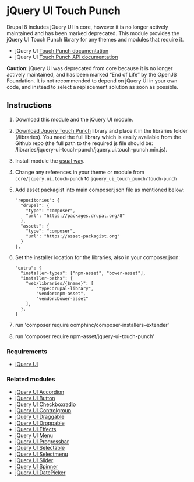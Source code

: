 # jQuery UI Touch Punch

Drupal 8 includes jQuery UI in core, however it is no longer actively
maintained and has been marked deprecated. This module provides the
jQuery UI Touch Punch library for any themes and modules that require it.

  - jQuery UI [Touch Punch documentation](http://touchpunch.furf.com/)
  - jQuery UI [Touch Punch API
    documentation](https://github.com/furf/jquery-ui-touch-punch)

**Caution**: jQuery UI was deprecated from core because it is no longer
actively maintained, and has been marked “End of Life” by the OpenJS
Foundation. It is not recommended to depend on jQuery UI in your own
code, and instead to select a replacement solution as soon as possible.

## Instructions

1.  Download this module and the jQuery UI module.
2.  [Download Jquery Touch Punch](https://github.com/furf/jquery-ui-touch-punch) library and place it in the libraries folder (<drupal root>/libraries). You need the full library which is easily available from the Github repo (the full path to the required js file should be: <drupal root>/libraries/jquery-ui-touch-punch/jquery.ui.touch-punch.min.js).
3.  Install module the [usual way](https://www.drupal.org/documentation/install/modules-themes/modules-8).
4.  Change any references in your theme or module from
    `core/jquery.ui.touch-punch` to `jquery_ui_touch_punch/touch-punch`
5.  Add asset packagist into main composer.json file as mentioned below:
    ```
    "repositories": {
      "drupal": {
        "type": "composer",
        "url": "https://packages.drupal.org/8"
      },
      "assets": {
        "type": "composer",
        "url": "https://asset-packagist.org"
      }
    },
    ```
6. Set the installer location for the libraries, also in your composer.json:
    ```
    "extra": {
      "installer-types": ["npm-asset", "bower-asset"],
      "installer-paths": {
        "web/libraries/{$name}": [
            "type:drupal-library",
            "vendor:npm-asset",
            "vendor:bower-asset"
        ],
      },
    }
    ```
7. run 'composer require oomphinc/composer-installers-extender'

8. run 'composer require npm-asset/jquery-ui-touch-punch'

### Requirements

  - [jQuery UI](https://www.drupal.org/project/jquery_ui)

### Related modules

  - [jQuery UI Accordion](https://www.drupal.org/project/jquery_ui_accordion)
  - [jQuery UI Button](https://www.drupal.org/project/jquery_ui_button)
  - [jQuery UI Checkboxradio](https://www.drupal.org/project/jquery_ui_checkboxradio)
  - [jQuery UI Controlgroup](https://www.drupal.org/project/jquery_ui_controlgroup)
  - [jQuery UI Draggable](https://www.drupal.org/project/jquery_ui_draggable)
  - [jQuery UI Droppable](https://www.drupal.org/project/jquery_ui_droppable)
  - [jQuery UI Effects](https://www.drupal.org/project/jquery_ui_effects)
  - [jQuery UI Menu](https://www.drupal.org/project/jquery_ui_menu)
  - [jQuery UI Progressbar](https://www.drupal.org/project/jquery_ui_progressbar)
  - [jQuery UI Selectable](https://www.drupal.org/project/jquery_ui_selectable)
  - [jQuery UI Selectmenu](https://www.drupal.org/project/jquery_ui_selectmenu)
  - [jQuery UI Slider](https://www.drupal.org/project/jquery_ui_slider)
  - [jQuery UI Spinner](https://www.drupal.org/project/jquery_ui_spinner)
  - [jQuery UI DatePicker](https://www.drupal.org/project/jquery_ui_datepicker)
